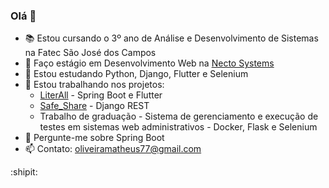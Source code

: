 ### Olá 👋

- :books: Estou cursando o 3º ano de Análise e Desenvolvimento de Sistemas na Fatec São José dos Campos
- 🔭 Faço estágio em Desenvolvimento Web na [Necto Systems](http://nectosystems.com.br/en/)
- 🌱 Estou estudando Python, Django, Flutter e Selenium
- 👯 Estou trabalhando nos projetos:
  - [LiterAll](https://github.com/matheuscosantos/trabalho-disp-moveis) - Spring Boot e Flutter
  - [Safe_Share](https://github.com/RodrigoMarcelin/safe_share) - Django REST
  - Trabalho de graduação - Sistema de gerenciamento e execução de testes em sistemas web administrativos - Docker, Flask e Selenium
- 💬 Pergunte-me sobre Spring Boot
- 📫 Contato: oliveiramatheus77@gmail.com

:shipit:
